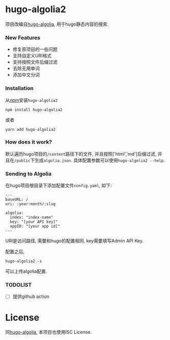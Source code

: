 # hugo-algolia2

项目改编自[hugo-algolia](https://github.com/replicatedhq/hugo-algolia), 用于hugo静态内容的搜索.

### New Features

- 修复原项目的一些问题
- 支持自定义URI格式
- 支持按照文件后缀过滤
- 去除无用单词
- 添加中文分词

### Installation

从[npm](https://npmjs.org)安装`hugo-algolia2`

```
npm install hugo-algolia2
```

或者

```
yarn add hugo-algolia2
```

### How does it work?

默认遍历hugo项目的`/content`路径下的文件, 并且按照['html','md']后缀过滤, 并且在`/public`下生成`algolia.json`. 具体配置参数可以使用`hugo-algolia2 --help`.

### Sending to Algolia

在hugo项目根目录下添加配置文件`config.yaml`, 如下:

```
---
baseURL: /
uri: :year:month/:slug

algolia:
  index: "index-name"
  key: "[your API key]"
  appID: "[your app id]"
---
```

URI是访问路径, 需要和hugo的配置相同. key需要填写Admin API Key.

配置之后,
```
hugo-algolia2 -s
```
可以上传algolia配置.

### TODOLIST

- [ ] 提供github action

# License
同[hugo-algolia](https://github.com/replicatedhq/hugo-algolia), 本项目也使用ISC License.

